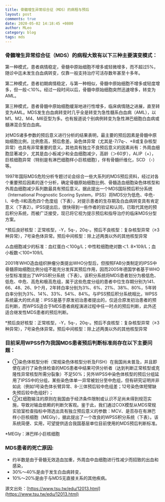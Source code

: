 ```yaml
---
title: 骨髓增生异常综合征（MDS）的病程与预后
layout: post
comments: true
date: 2020-05-02 14:18:45 +0800
author: MLeo
category: blog
tags: mds 
---
```


### 骨髓增生异常综合征（MDS）的病程大致有以下三种主要演变模式： 

第一种模式，患者病情稳定，骨髓中原始细胞不增多或轻微增多，而不超过5%，随诊中迄未发生白血病转变，仅靠一般支持治疗可活存数年甚至十多年。   

第二种模式，患者初期病情稳定，与第一种相似，骨髓中原始细胞不增多或轻度增多，但一般＜10%。经过一段时间以后，骨髓中原始细胞突然迅速增多，转变为AML。   

第三种模式，患者骨髓中原始细胞缓渐地进行性增多，临床病情随之进展，直至转变为AML。MDS发生白血病转变时几乎全是转变为急性髓系白血病（AML），以M1、M2、M4、M6亚型为多。也有报道说个别病例转变为急性淋巴细胞白血病或髓淋混合型白血病。   

对MDS诸多参数的预后意义进行分析的结果表明，最主要的预后因素是骨髓中原始细胞比例，比例愈高，预后愈差。染色体异常（尤其是-7/7q-、+8或复杂核型异常）也具有非常重要的意义。其他具有独立不良预后意义的因素尚有：外周血细胞显著减少，尤其是血小板减少和全血细胞减少，高龄（＞60岁），ALIP（+），巨核细胞异常（特别是有淋巴细胞样小巨核细胞），伴有骨髓纤维化，SCD （-）等。 

1997年国际MDS危险分析专题讨论会综合一些大系列的MDS预后资料，经过对各个重要预后因素的逐个分析，确定骨髓原始细胞比例、骨髓造血细胞染色体核型和外周血细胞减少系列数最具有预后意义。据此提出一个MDS国际预后积分系统（International Prognostic Scoring System，IPSS）将MDS分为低危、中危-Ⅰ、中危-Ⅱ和高危四个危度组（下表），对提示患者的生存期及白血病转变具有肯定意义（下表2）。IPSS提出后，很快得到一些作者的验证和认同，已取代其他的预后积分系统，而被广泛接受，现已将它视为提示预后和指导治疗的临床MDS分型方案。 

*预后良好核型：正常核型，-Y，5q-，20q-。预后不良核型：复杂核型异常（≥3种异常），7号染色体异常。预后中间核型：除上述两类以外的其他核型异常   

△血细胞减少的标准：血红蛋白＜100g/L；中性粒细胞绝对数＜1. 8×109/L；血小板数＜100×109/L  

2001年WHO造血组织肿瘤分类提出WHO分型后，但按照FAB分类制定的IPSS中骨髓原始细胞比例分组不能充分发挥其预后作用，因而2005年德国学者基于WHO分型标准提出了WPSS积分系统（下表）。该积分系统将MDS患者划分为极低危、低危、中危、高危和极高危组，属于这些危度分组的患者中位生存期分别为141、66、48、26、9个月，2年转白率分别为3%、6%、21%、38%、80%，5年转白率分别为3%、14%、33%、54%、84%。与IPSS预后积分系统相比，WPSS系统最大的优点是：IPSS是基于原发初治患者提出的，仅适合原发初治患者的预后判断，而WPSS适合于MDS患者病程演进过程中任一时点的预后判断，此外还适合继发性MDS患者的预后判断。

*预后良好核型：正常核型，-Y，5q-，20q-。预后不良核型：复杂核型异常（≥3种异常），7号染色体异常。预后中间核型：除上述两类以外的其他核型异常 

### 目前采用WPSS作为我国MDS患者预后判断标准尚存在以下主要问题：
- ①染色体核型分析（常规染色体核型分析及FISH）在我国尚未普及，并且即使在进行了染色体检查的MDS患者中结果可供分析者（达到判断正常核型或克隆性异常核型所需分裂象）不足50%；另外WPSS中染色体核型的预后分组延用了IPSS中的分组，某些染色体单一异常被划分至中危组，但有研究证明并非如此（例如1号染色体长臂异常、8-三体预后较中危组差；12号染色体短臂缺失预后较中危组好）；
- ②红细胞输注的原则在我国由于经济条件限制或认识不足尚未得到规范实施，导致对输血依赖的判断欠客观。鉴于此，我们通过COX模型从MDS常规实验室检查指标中筛选出具有独立预后意义的参数：MCV、是否存在有淋巴样小巨核细胞（MEGly），据此提出了一个改良的WPSS积分系统（下表）。该系统简便、实用，可望提供适合我国基层单位目前使用的MDS预后判断标准。 

*MEGly：淋巴样小巨核细胞 

### MDS患者的死亡原因:  
- 约半数是由于骨髓无效造血加重，外周血中血细胞进行性减少而招致的出血和感染，
- 30%～40%是由于发生白血病转变，
- 10%～20%是由于与MDS无直接关系的其他疾病。

源文出处：[https://www.tsu.tw/edu/12013.html](https://www.tsu.tw/edu/12013.html)
